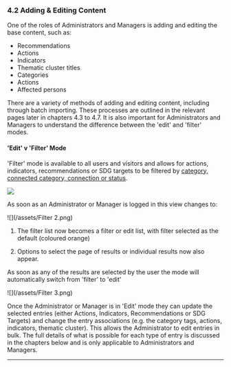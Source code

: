 ### 4.2 Adding & Editing Content

One of the roles of Administrators and Managers is adding and editing the base content, such as:

* Recommendations
* Actions
* Indicators
* Thematic cluster titles
* Categories
* Actions
* Affected persons

There are a variety of methods of adding and editing content, including through batch importing. These processes are outlined in the relevant pages later in chapters 4.3 to 4.7. It is also important for Administrators and Managers to understand the difference between the 'edit' and 'filter' modes. 

#### 'Edit' v 'Filter' Mode

'Filter' mode is available to all users and visitors and allows for actions, indicators, recommendations or SDG targets to be filtered by [category, connected category, connection or status](/glossary.md).

![](/assets/Filter.png)

As soon as an Administrator or Manager is logged in this view changes to:

![](/assets/Filter 2.png)

1. The filter list now becomes a filter or edit list, with filter selected as the default \(coloured orange\)

2. Options to select the page of results or individual results now also appear.

As soon as any of the results are selected by the user the mode will automatically switch from 'filter' to 'edit'

![](/assets/Filter 3.png)

Once the Administrator or Manager is in 'Edit' mode they can update the selected entries \(either Actions, Indicators, Recommendations or SDG Targets\) and change the entry associations \(e.g. the category tags, actions, indicators, thematic cluster\). This allows the Administrator to edit entries in bulk. The full details of what is possible for each type of entry is discussed in the chapters below and is only applicable to Administrators and Managers.

---



